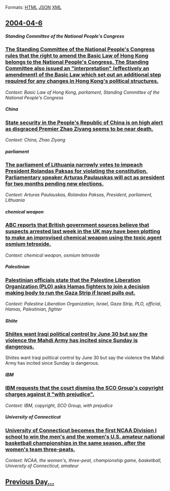 
Formats: [HTML](2004/04/6/index.html)  [JSON](2004/04/6/index.json)  [XML](2004/04/6/index.xml)  

## [2004-04-6](/news/2004/04/6/index.md)

##### Standing Committee of the National People's Congress
### [ The Standing Committee of the National People's Congress rules that the right to amend the Basic Law of Hong Kong belongs to the National People's Congress. The Standing Committee also issued an "interpretation" (effectively an amendment) of the Basic Law which set out an additional step required for any changes in Hong Kong's political structures. ](/news/2004/04/6/the-standing-committee-of-the-national-people-s-congress-rules-that-the-right-to-amend-the-basic-law-of-hong-kong-belongs-to-the-national-p.md)
_Context: Basic Law of Hong Kong, parliament, Standing Committee of the National People's Congress_

##### China
### [ State security in the People's Republic of China is on high alert as disgraced Premier Zhao Ziyang seems to be near death.](/news/2004/04/6/state-security-in-the-people-s-republic-of-china-is-on-high-alert-as-disgraced-premier-zhao-ziyang-seems-to-be-near-death.md)
_Context: China, Zhao Ziyang_

##### parliament
### [ The parliament of Lithuania narrowly votes to impeach President Rolandas Paksas for violating the constitution. Parliamentary speaker Arturas Paulauskas will act as president for two months pending new elections. ](/news/2004/04/6/the-parliament-of-lithuania-narrowly-votes-to-impeach-president-rolandas-paksas-for-violating-the-constitution-parliamentary-speaker-artur.md)
_Context: Arturas Paulauskas, Rolandas Paksas, President, parliament, Lithuania_

##### chemical weapon
### [ ABC reports that British government sources believe that suspects arrested last week in the UK may have been plotting to make an improvised chemical weapon using the toxic agent osmium tetroxide. ](/news/2004/04/6/abc-reports-that-british-government-sources-believe-that-suspects-arrested-last-week-in-the-uk-may-have-been-plotting-to-make-an-improvised.md)
_Context: chemical weapon, osmium tetroxide_

##### Palestinian
### [ Palestinian officials state that the Palestine Liberation Organization (PLO) asks Hamas fighters to join a decision making body to run the Gaza Strip if Israel pulls out. ](/news/2004/04/6/palestinian-officials-state-that-the-palestine-liberation-organization-plo-asks-hamas-fighters-to-join-a-decision-making-body-to-run-the.md)
_Context: Palestine Liberation Organization, Israel, Gaza Strip, PLO, official, Hamas, Palestinian, fighter_

##### Shiite
### [ Shiites want Iraqi political control by June 30 but say the violence the Mahdi Army has incited since Sunday is dangerous. ](/news/2004/04/6/shiites-want-iraqi-political-control-by-june-30-but-say-the-violence-the-mahdi-army-has-incited-since-sunday-is-dangerous.md)
Shiites want Iraqi political control by June 30 but say the violence the Mahdi Army has incited since Sunday is dangerous.

##### IBM
### [ IBM requests that the court dismiss the SCO Group's copyright charges against it "with prejudice". ](/news/2004/04/6/ibm-requests-that-the-court-dismiss-the-sco-group-s-copyright-charges-against-it-with-prejudice.md)
_Context: IBM, copyright, SCO Group, with prejudice_

##### University of Connecticut
### [ University of Connecticut becomes the first NCAA Division I school to win the men's and the women's U.S. amateur national basketball championships in the same season, after the women's team three-peats. ](/news/2004/04/6/university-of-connecticut-becomes-the-first-ncaa-division-i-school-to-win-the-men-s-and-the-women-s-u-s-amateur-national-basketball-champi.md)
_Context: NCAA, the women's, three-peat, championship game, basketball, University of Connecticut, amateur_

## [Previous Day...](/news/2004/04/5/index.md)

